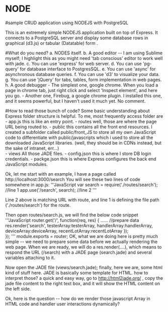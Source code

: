 NODE
====

#sample CRUD application using NODEJS with PostgreSQL


This is an extremely simple NODEJS application built on top of Express. It connects to a PostgreSQL server and display some database rows in 
graphical (d3.js) or tabular (Datatable) form .

#What do you need?
  a. NODES itself. 
  b. A good editor -- I am using Sublime myself; I highlight this as you might need 'tab conscious' editor to work well with jade.
  c. You can use 'express' for web server.
  d. You can use 'pg-query' for database interface to PostgresSQL.
  e. You can use 'async' for asynchronous database queries.
  f. You can use 'd3' to visualize your data.
  g. You can use 'jQuery' for tabs, tables, form implementation in web pages.
  h. A good debugger 
     - The simplest one, google chrome. When you load a page in chrome tab, just right click and select 'Inspect element', and here you go.
     - Another one, Firebug, a google chrome plugin. I installed this one, and it seems powerful, but I haven't used it much yet. No comment.

#How to read those bunch of code?
  Some basic understanding about Express folder structure is helpful. To me, most frequently access folder are 
    - app.js       this is like an entry point.
    - routes     well, those are where the page URL being routed to.
    - public     this contains all the front end resources. I created a subfolder called public/front_JS to store all my own JavaScript code to differentiate with
            public/javascripts which i used to store all the downloaded JavaScript libraries. (well, they should be in CDNs instead, but the sake of intranet, err...)       
    - views        All those JADE files.
    - config.json  this is where I store DB login credentials.
    - packge.json  this is where Express configures the back end JavaScript modules.
  
  Ok, let me start with an example, I have a page called http://localhost:3000/search
  You will see these two lines of code somewhere in app.js:
  '''JavaScript
  var search = require('./routes/search');    //line 1
  app.use('/search', search);                 //line 2
  '''
  
  Line 2 above is matching URL with route, and line 1 is defining the file path ('./routes/search') for the route.
  
  Then open routes/search.js, we will find the below code snippet
    '''JavaScript
    router.get('/', function(req, res) {
    ......              //prepare data
    res.render('search',  testerArray:testerArray, 
                handlerArray:handlerArray, 
                deviceArray:deviceArray, 
                recentLotArray:recentLotArray
              });               
    });
    '''
  module.exports = router;
  OK, what we are doing here is pretty much simple -- we need to prepare some data before we actually rendering the web page.
  When we are ready, we will do a res.render(....), which means to respond the URL (/search) with a JADE page (search.jade) and several variables attaching to it.
  
  Now open the JADE file (views/search.jade); finally, here we are, some html kind of stuff here. JADE is basically some template for HTML. how to interpret those? a quick and easy way, go to http://html2jade.org/ , copy the jade file content to the right text box, and it will show the HTML content on the left side.  
  
  Ok, here is the question -- how do we render those javascript Array in HTML code and handler user interactions dynamically?
  
  
  
  
  